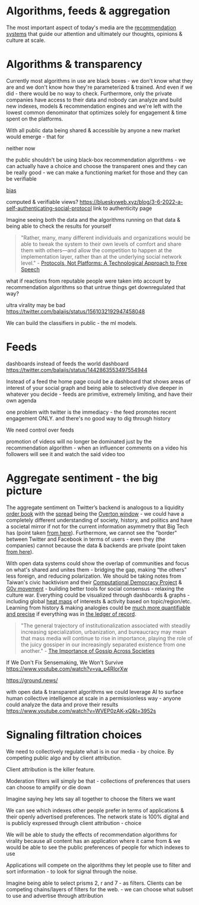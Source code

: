 # Algorithms, feeds & aggregation

The most important aspect of today's media are the [recommendation systems](https://en.wikipedia.org/wiki/Recommender_system) that guide our attention and ultimately our thoughts, opinions & culture at scale.

# Algorithms & transparency

Currently most algorithms in use are black boxes - we don't know what they are and we don't know how they're parameterized & trained. And even if we did - there would be no way to check. Furthermore, only the private companies have access to their data and nobody can analyze and build new indexes, models & recommendation engines and we're left with the lowest common denominator that optimizes solely for engagement & time spent on the platforms.

With all public data being shared & accessible by anyone a new market would emerge - that for 

neither now 

the public shouldn't be using black-box recommendation algorithms - we can actually have a choice and choose the transparent ones and they can be really good - we can make a functioning market for those and they can be verifiable


[bias](problems_with_the_web.md#black-boxes--algorithmic-bias)

computed & verifiable views?
https://blueskyweb.xyz/blog/3-6-2022-a-self-authenticating-social-protocol
link to authenticity page

Imagine seeing both the data and the algorithms running on that data & being able to check the results for yourself

> "Rather, many, many different individuals and organizations would be able to tweak the system to their own levels of comfort and share them with others—and allow the competition to happen at the implementation layer, rather than at the underlying social network level." - [Protocols, Not Platforms: A Technological Approach to Free Speech](https://knightcolumbia.org/content/protocols-not-platforms-a-technological-approach-to-free-speech)

what if reactions from reputable people were taken into account by recommendation algorithms so that untrue things get downregulated that way?


ultra virality may be bad
https://twitter.com/balajis/status/1561032192947458048

We can build the classifiers in public - the ml models.


# Feeds

dashboards instead of feeds
the world dashboard
https://twitter.com/balajis/status/1442863553497554944

Instead of a feed the home page could be a dashboard that shows areas of interest of your social graph and being able to selectively dive deeper in whatever you decide - feeds are primitive, extremely limiting, and have their own agenda

one problem with twitter is the immediacy - the feed promotes recent engagement ONLY. and there's no good way to dig through history

We need control over feeds

promotion of videos will no longer be dominated just by the recommendation algorithm - when an influencer comments on a video his followers will see it and watch the said video too

# Aggregate sentiment - the big picture

<!-- # Aggregate sentiment, democracy & history -->

The aggregate sentiment on Twitter’s backend is analogous to a liquidity [order book](https://en.wikipedia.org/wiki/Order_book) with the [spread](https://en.wikipedia.org/wiki/Bid%E2%80%93ask_spread) being the [Overton window](https://en.wikipedia.org/wiki/Overton_window) - we could have a completely different understanding of society, history, and politics and have a societal mirror if not for the current information asymmetry that Big Tech has (point taken [from here](https://youtu.be/FV5SqIm5e90?t=883)). Furthermore, we cannot see the "border" between Twitter and Facebook in terms of users - even they (the companies) cannot because the data & backends are private (point taken [from here](https://youtu.be/FV5SqIm5e90?t=4631)).

With open data systems could show the overlap of communities and focus on what's shared and unites them - bridging the gap, making “the others” less foreign, and reducing polarization. We should be taking notes from Taiwan's civic hacktivism and their [Computational Democracy Project](https://compdemocracy.org/) & [G0v movement](https://en.wikipedia.org/wiki/G0v) - building better tools for social consensus - relaxing the culture war. Everything could be visualized through dashboards & graphs - including global [heat maps](https://en.wikipedia.org/wiki/Heat_map) of interests & activity based on topic/region/etc. Learning from history & making analogies could be [much more quantifiable and precise](https://twitter.com/balajis/status/1557247912874086400) if everything was in [the ledger of record](authenticity.md#the-ledger-of-record).

<!--
A bold idea to replace politicians | César Hidalgo
https://www.youtube.com/watch?v=CyGWML6cI_k
How about we automate politics?
-->

<!-- > "Babel is not a story about tribalism. It’s a story about the fragmentation of everything." - [Why the past 10 years of american life have been uniquely stupid](https://www.theatlantic.com/magazine/archive/2022/05/social-media-democracy-trust-babel/629369/) -->

> "The general trajectory of institutionalization associated with steadily increasing specialization, urbanization, and bureaucracy may mean that mass media will continue to rise in importance, playing the role of the juicy gossiper in our increasingly separated existence from one another." - [The Importance of Gossip Across Societies](https://publications.hse.ru/en/articles/135571129)

If We Don't Fix Sensemaking, We Won't Survive
https://www.youtube.com/watch?v=ya_p4RIorXw

https://ground.news/

with open data & transparent algorithms we could leverage AI to surface human collective intelligence at scale in a permissionless way - anyone could analyze the data and prove their results
https://www.youtube.com/watch?v=WVEP0zAK-xQ&t=3952s

# Signaling filtration choices

We need to collectively regulate what is in our media - by choice. By competing public algo and by client attribution.

Client attribution is the killer feature.

Moderation filters will simply be that - collections of preferences that users can choose to amplify or die down

Imagine saying hey lets say all together to choose the filters we want

We can see which indexes other people prefer in terms of applications & their openly advertised preferences. The network state is 100% digital and is publicly expressed through client attribution - choice

We will be able to study the effects of recommendation algorithms for virality because all content has an application where it came from & we would be able to see the public preferences of people for which indexes to use

Applications will compete on the algorithms they let people use to filter and sort information - to look for signal through the noise.

Imagine being able to select prisms 2, r and 7 - as filters. Clients can be competing chains/layers of filters for the web. - we can choose what subset to use and advertise through attribution











<!--

https://twitter.com/disclosetv/status/1557800191700393984

-->
